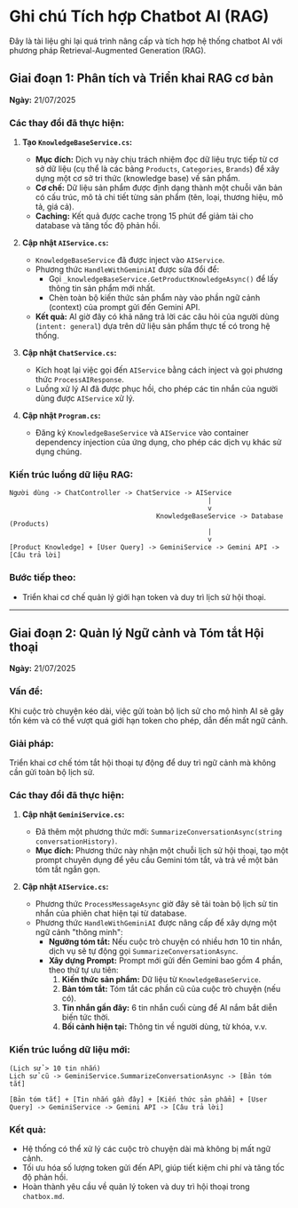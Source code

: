 # Ghi chú Tích hợp Chatbot AI (RAG)

Đây là tài liệu ghi lại quá trình nâng cấp và tích hợp hệ thống chatbot AI với phương pháp Retrieval-Augmented Generation (RAG).

## Giai đoạn 1: Phân tích và Triển khai RAG cơ bản

**Ngày:** 21/07/2025

### Các thay đổi đã thực hiện:

1.  **Tạo `KnowledgeBaseService.cs`:**
    *   **Mục đích:** Dịch vụ này chịu trách nhiệm đọc dữ liệu trực tiếp từ cơ sở dữ liệu (cụ thể là các bảng `Products`, `Categories`, `Brands`) để xây dựng một cơ sở tri thức (knowledge base) về sản phẩm.
    *   **Cơ chế:** Dữ liệu sản phẩm được định dạng thành một chuỗi văn bản có cấu trúc, mô tả chi tiết từng sản phẩm (tên, loại, thương hiệu, mô tả, giá cả).
    *   **Caching:** Kết quả được cache trong 15 phút để giảm tải cho database và tăng tốc độ phản hồi.

2.  **Cập nhật `AIService.cs`:**
    *   `KnowledgeBaseService` đã được inject vào `AIService`.
    *   Phương thức `HandleWithGeminiAI` được sửa đổi để:
        *   Gọi `_knowledgeBaseService.GetProductKnowledgeAsync()` để lấy thông tin sản phẩm mới nhất.
        *   Chèn toàn bộ kiến thức sản phẩm này vào phần ngữ cảnh (context) của prompt gửi đến Gemini API.
    *   **Kết quả:** AI giờ đây có khả năng trả lời các câu hỏi của người dùng (`intent: general`) dựa trên dữ liệu sản phẩm thực tế có trong hệ thống.

3.  **Cập nhật `ChatService.cs`:**
    *   Kích hoạt lại việc gọi đến `AIService` bằng cách inject và gọi phương thức `ProcessAIResponse`.
    *   Luồng xử lý AI đã được phục hồi, cho phép các tin nhắn của người dùng được `AIService` xử lý.

4.  **Cập nhật `Program.cs`:**
    *   Đăng ký `KnowledgeBaseService` và `AIService` vào container dependency injection của ứng dụng, cho phép các dịch vụ khác sử dụng chúng.

### Kiến trúc luồng dữ liệu RAG:

```
Người dùng -> ChatController -> ChatService -> AIService
                                                  |
                                                  v
                                     KnowledgeBaseService -> Database (Products)
                                                  |
                                                  v
[Product Knowledge] + [User Query] -> GeminiService -> Gemini API -> [Câu trả lời]
```

### Bước tiếp theo:

*   Triển khai cơ chế quản lý giới hạn token và duy trì lịch sử hội thoại.

---

## Giai đoạn 2: Quản lý Ngữ cảnh và Tóm tắt Hội thoại

**Ngày:** 21/07/2025

### Vấn đề:

Khi cuộc trò chuyện kéo dài, việc gửi toàn bộ lịch sử cho mô hình AI sẽ gây tốn kém và có thể vượt quá giới hạn token cho phép, dẫn đến mất ngữ cảnh.

### Giải pháp:

Triển khai cơ chế tóm tắt hội thoại tự động để duy trì ngữ cảnh mà không cần gửi toàn bộ lịch sử.

### Các thay đổi đã thực hiện:

1.  **Cập nhật `GeminiService.cs`:**
    *   Đã thêm một phương thức mới: `SummarizeConversationAsync(string conversationHistory)`.
    *   **Mục đích:** Phương thức này nhận một chuỗi lịch sử hội thoại, tạo một prompt chuyên dụng để yêu cầu Gemini tóm tắt, và trả về một bản tóm tắt ngắn gọn.

2.  **Cập nhật `AIService.cs`:**
    *   Phương thức `ProcessMessageAsync` giờ đây sẽ tải toàn bộ lịch sử tin nhắn của phiên chat hiện tại từ database.
    *   Phương thức `HandleWithGeminiAI` được nâng cấp để xây dựng một ngữ cảnh "thông minh":
        *   **Ngưỡng tóm tắt:** Nếu cuộc trò chuyện có nhiều hơn 10 tin nhắn, dịch vụ sẽ tự động gọi `SummarizeConversationAsync`.
        *   **Xây dựng Prompt:** Prompt mới gửi đến Gemini bao gồm 4 phần, theo thứ tự ưu tiên:
            1.  **Kiến thức sản phẩm:** Dữ liệu từ `KnowledgeBaseService`.
            2.  **Bản tóm tắt:** Tóm tắt các phần cũ của cuộc trò chuyện (nếu có).
            3.  **Tin nhắn gần đây:** 6 tin nhắn cuối cùng để AI nắm bắt diễn biến tức thời.
            4.  **Bối cảnh hiện tại:** Thông tin về người dùng, từ khóa, v.v.

### Kiến trúc luồng dữ liệu mới:

```
(Lịch sử > 10 tin nhắn)
Lịch sử cũ -> GeminiService.SummarizeConversationAsync -> [Bản tóm tắt]

[Bản tóm tắt] + [Tin nhắn gần đây] + [Kiến thức sản phẩm] + [User Query] -> GeminiService -> Gemini API -> [Câu trả lời]
```

### Kết quả:

*   Hệ thống có thể xử lý các cuộc trò chuyện dài mà không bị mất ngữ cảnh.
*   Tối ưu hóa số lượng token gửi đến API, giúp tiết kiệm chi phí và tăng tốc độ phản hồi.
*   Hoàn thành yêu cầu về quản lý token và duy trì hội thoại trong `chatbox.md`.
